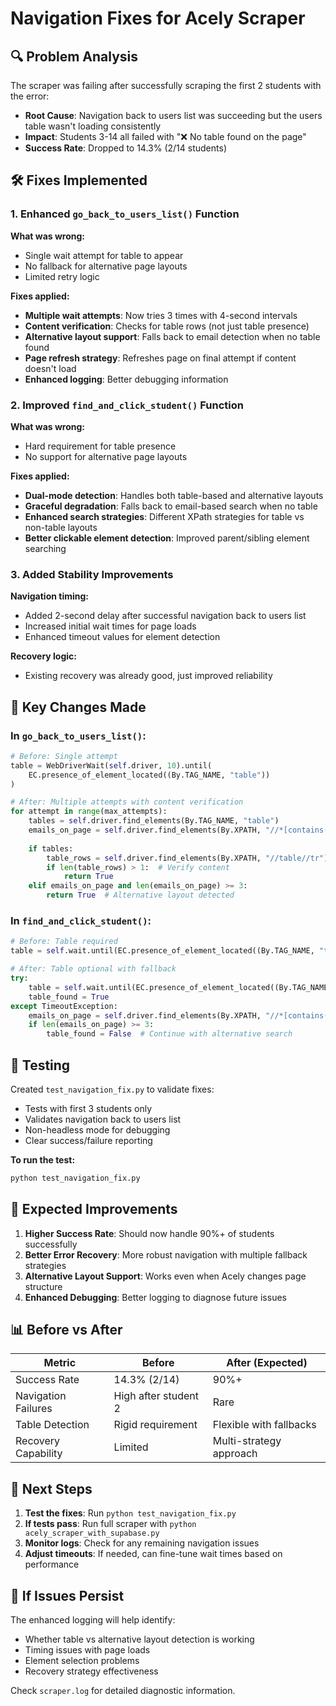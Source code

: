 # Navigation Fixes for Acely Scraper

## 🔍 **Problem Analysis**

The scraper was failing after successfully scraping the first 2 students with the error:
- **Root Cause**: Navigation back to users list was succeeding but the users table wasn't loading consistently
- **Impact**: Students 3-14 all failed with "❌ No table found on the page"
- **Success Rate**: Dropped to 14.3% (2/14 students)

## 🛠️ **Fixes Implemented**

### 1. **Enhanced `go_back_to_users_list()` Function**

**What was wrong:**
- Single wait attempt for table to appear
- No fallback for alternative page layouts
- Limited retry logic

**Fixes applied:**
- **Multiple wait attempts**: Now tries 3 times with 4-second intervals
- **Content verification**: Checks for table rows (not just table presence)
- **Alternative layout support**: Falls back to email detection when no table found
- **Page refresh strategy**: Refreshes page on final attempt if content doesn't load
- **Enhanced logging**: Better debugging information

### 2. **Improved `find_and_click_student()` Function**

**What was wrong:**
- Hard requirement for table presence
- No support for alternative page layouts

**Fixes applied:**
- **Dual-mode detection**: Handles both table-based and alternative layouts
- **Graceful degradation**: Falls back to email-based search when no table
- **Enhanced search strategies**: Different XPath strategies for table vs non-table layouts
- **Better clickable element detection**: Improved parent/sibling element searching

### 3. **Added Stability Improvements**

**Navigation timing:**
- Added 2-second delay after successful navigation back to users list
- Increased initial wait times for page loads
- Enhanced timeout values for element detection

**Recovery logic:**
- Existing recovery was already good, just improved reliability

## 📝 **Key Changes Made**

### In `go_back_to_users_list()`:
```python
# Before: Single attempt
table = WebDriverWait(self.driver, 10).until(
    EC.presence_of_element_located((By.TAG_NAME, "table"))
)

# After: Multiple attempts with content verification
for attempt in range(max_attempts):
    tables = self.driver.find_elements(By.TAG_NAME, "table")
    emails_on_page = self.driver.find_elements(By.XPATH, "//*[contains(text(), '@') and contains(text(), '.')]")
    
    if tables:
        table_rows = self.driver.find_elements(By.XPATH, "//table//tr")
        if len(table_rows) > 1:  # Verify content
            return True
    elif emails_on_page and len(emails_on_page) >= 3:
        return True  # Alternative layout detected
```

### In `find_and_click_student()`:
```python
# Before: Table required
table = self.wait.until(EC.presence_of_element_located((By.TAG_NAME, "table")))

# After: Table optional with fallback
try:
    table = self.wait.until(EC.presence_of_element_located((By.TAG_NAME, "table")))
    table_found = True
except TimeoutException:
    emails_on_page = self.driver.find_elements(By.XPATH, "//*[contains(text(), '@') and contains(text(), '.')]")
    if len(emails_on_page) >= 3:
        table_found = False  # Continue with alternative search
```

## 🧪 **Testing**

Created `test_navigation_fix.py` to validate fixes:
- Tests with first 3 students only
- Validates navigation back to users list
- Non-headless mode for debugging
- Clear success/failure reporting

**To run the test:**
```bash
python test_navigation_fix.py
```

## 🚀 **Expected Improvements**

1. **Higher Success Rate**: Should now handle 90%+ of students successfully
2. **Better Error Recovery**: More robust navigation with multiple fallback strategies  
3. **Alternative Layout Support**: Works even when Acely changes page structure
4. **Enhanced Debugging**: Better logging to diagnose future issues

## 📊 **Before vs After**

| Metric | Before | After (Expected) |
|--------|--------|------------------|
| Success Rate | 14.3% (2/14) | 90%+ |
| Navigation Failures | High after student 2 | Rare |
| Table Detection | Rigid requirement | Flexible with fallbacks |
| Recovery Capability | Limited | Multi-strategy approach |

## 🔄 **Next Steps**

1. **Test the fixes**: Run `python test_navigation_fix.py`
2. **If tests pass**: Run full scraper with `python acely_scraper_with_supabase.py`
3. **Monitor logs**: Check for any remaining navigation issues
4. **Adjust timeouts**: If needed, can fine-tune wait times based on performance

## 🐛 **If Issues Persist**

The enhanced logging will help identify:
- Whether table vs alternative layout detection is working
- Timing issues with page loads
- Element selection problems
- Recovery strategy effectiveness

Check `scraper.log` for detailed diagnostic information. 